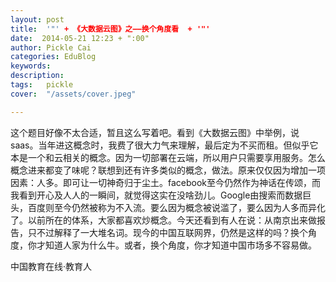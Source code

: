 ```yaml
---
layout: post  
title:  '"' + 《大数据云图》之——换个角度看  + '"'
date:  2014-05-21 12:23 + ":00" 
author: Pickle Cai  
categories: EduBlog  
keywords: 
description:   
tags:	pickle   
cover:  "/assets/cover.jpeg"  

---  
```

    
这个题目好像不太合适，暂且这么写着吧。看到《大数据云图》中举例，说saas。当年进这概念时，我费了很大力气来理解，最后定为不买而租。但似乎它本是一个和云相关的概念。因为一切部署在云端，所以用户只需要享用服务。怎么概念进来都变了味呢？联想到还有许多类似的概念，做法。原来仅仅因为增加一项因素：人多。即可让一切神奇归于尘土。facebook至今仍然作为神话在传颂，而我看到开心及人人的一瞬间，就觉得这实在没啥劲儿。Google由搜索而数据巨头，百度则至今仍然被称为不入流。要么因为概念被说滥了，要么因为人多而异化了。以前所在的体系，大家都喜欢炒概念。今天还看到有人在说：从南京出来做报告，只不过解释了一大堆名词。现今的中国互联网界，仍然是这样的吗？换个角度，你才知道人家为什么牛。或者，换个角度，你才知道中国市场多不容易做。

		    
 中国教育在线·教育人

